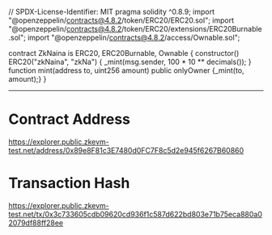 // SPDX-License-Identifier: MIT
pragma solidity ^0.8.9;
import "@openzeppelin/contracts@4.8.2/token/ERC20/ERC20.sol";
import "@openzeppelin/contracts@4.8.2/token/ERC20/extensions/ERC20Burnable.sol";
import "@openzeppelin/contracts@4.8.2/access/Ownable.sol";

contract ZkNaina is ERC20, ERC20Burnable, Ownable {
    constructor() ERC20("zkNaina", "zkNa") {
        _mint(msg.sender, 100 * 10 ** decimals());
        }
function mint(address to, uint256 amount) public onlyOwner {_mint(to, amount);}
}

-------------------------------------------------------------------------------

# Contract Address
https://explorer.public.zkevm-test.net/address/0x89e8F81c3E7480d0FC7F8c5d2e945f6267B60860

# Transaction Hash
https://explorer.public.zkevm-test.net/tx/0x3c733605cdb09620cd936f1c587d622bd803e71b75eca880a02079df88ff28ee
